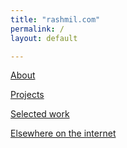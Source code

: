 ```yaml
---
title: "rashmil.com" 
permalink: /  
layout: default

---
```


<!-- Pages -->
[About](/bio)

[Projects](/projects)

[Selected work](/selected-work)

[Elsewhere on the internet](/elsewhere)










